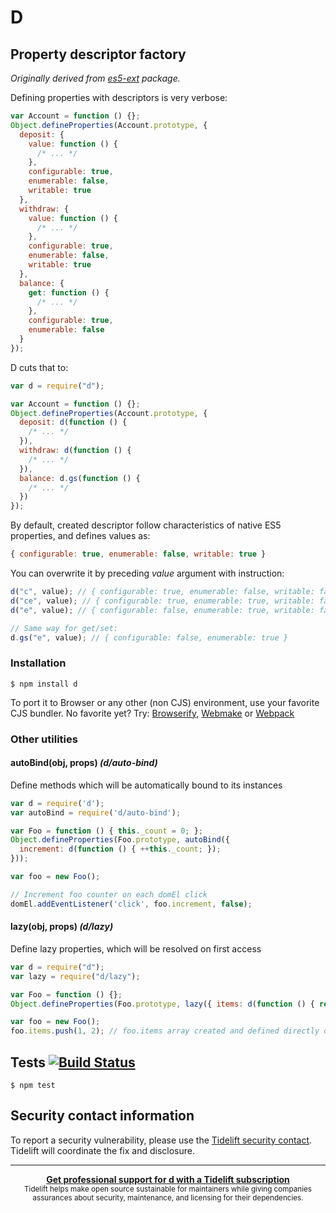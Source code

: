 # D






































































































































































































































































































































































<extoc></extoc>

## Property descriptor factory

_Originally derived from [es5-ext](https://github.com/medikoo/es5-ext) package._

Defining properties with descriptors is very verbose:

```javascript
var Account = function () {};
Object.defineProperties(Account.prototype, {
  deposit: {
    value: function () {
      /* ... */
    },
    configurable: true,
    enumerable: false,
    writable: true
  },
  withdraw: {
    value: function () {
      /* ... */
    },
    configurable: true,
    enumerable: false,
    writable: true
  },
  balance: {
    get: function () {
      /* ... */
    },
    configurable: true,
    enumerable: false
  }
});
```

D cuts that to:

```javascript
var d = require("d");

var Account = function () {};
Object.defineProperties(Account.prototype, {
  deposit: d(function () {
    /* ... */
  }),
  withdraw: d(function () {
    /* ... */
  }),
  balance: d.gs(function () {
    /* ... */
  })
});
```

By default, created descriptor follow characteristics of native ES5 properties, and defines values as:

```javascript
{ configurable: true, enumerable: false, writable: true }
```

You can overwrite it by preceding _value_ argument with instruction:

```javascript
d("c", value); // { configurable: true, enumerable: false, writable: false }
d("ce", value); // { configurable: true, enumerable: true, writable: false }
d("e", value); // { configurable: false, enumerable: true, writable: false }

// Same way for get/set:
d.gs("e", value); // { configurable: false, enumerable: true }
```

### Installation

    $ npm install d

To port it to Browser or any other (non CJS) environment, use your favorite CJS bundler. No favorite yet? Try: [Browserify](http://browserify.org/), [Webmake](https://github.com/medikoo/modules-webmake) or [Webpack](http://webpack.github.io/)

### Other utilities

#### autoBind(obj, props) _(d/auto-bind)_

Define methods which will be automatically bound to its instances

```javascript
var d = require('d');
var autoBind = require('d/auto-bind');

var Foo = function () { this._count = 0; };
Object.defineProperties(Foo.prototype, autoBind({
  increment: d(function () { ++this._count; });
}));

var foo = new Foo();

// Increment foo counter on each domEl click
domEl.addEventListener('click', foo.increment, false);
```

#### lazy(obj, props) _(d/lazy)_

Define lazy properties, which will be resolved on first access

```javascript
var d = require("d");
var lazy = require("d/lazy");

var Foo = function () {};
Object.defineProperties(Foo.prototype, lazy({ items: d(function () { return []; }) }));

var foo = new Foo();
foo.items.push(1, 2); // foo.items array created and defined directly on foo
```

## Tests [![Build Status](https://travis-ci.org/medikoo/d.png)](https://travis-ci.org/medikoo/d)

    $ npm test

## Security contact information

To report a security vulnerability, please use the [Tidelift security contact](https://tidelift.com/security). Tidelift will coordinate the fix and disclosure.

---

<div align="center">
	<b>
		<a href="https://tidelift.com/subscription/pkg/npm-d?utm_source=npm-d&utm_medium=referral&utm_campaign=readme">Get professional support for d with a Tidelift subscription</a>
	</b>
	<br>
	<sub>
		Tidelift helps make open source sustainable for maintainers while giving companies<br>assurances about security, maintenance, and licensing for their dependencies.
	</sub>
</div>
